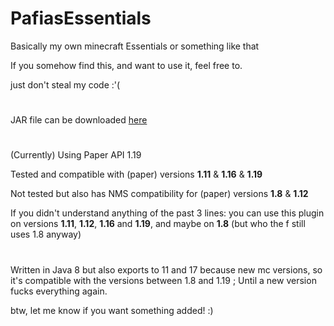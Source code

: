 # PafiasEssentials


Basically my own minecraft Essentials or something like that

If you somehow find this, and want to use it, feel free to.

just don't steal my code :'(
#
JAR file can be downloaded [here](https://github.com/Pafias/PafiasEssentials/releases/latest/download/PafiasEssentials-1.0-SNAPSHOT.jar)
#
(Currently) Using Paper API 1.19

Tested and compatible with (paper) versions **1.11** & **1.16** & **1.19**

Not tested but also has NMS compatibility for (paper) versions **1.8** & **1.12**

If you didn't understand anything of the past 3 lines: you can use this plugin on versions **1.11**, **1.12**, **1.16** and **1.19**, and maybe on **1.8** (but who the f still uses 1.8 anyway)
#
Written in Java 8 but also exports to 11 and 17 because new mc versions, so it's compatible with the versions between 1.8 and 1.19 ; Until a new version fucks everything again.

btw, let me know if you want something added! :)
